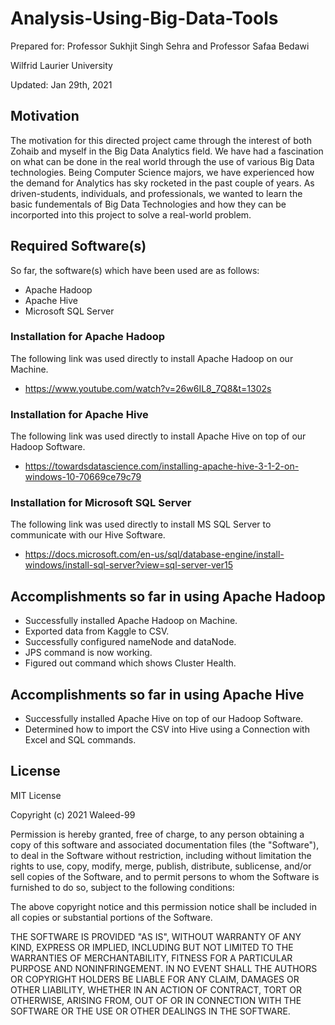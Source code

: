 # Analysis-Using-Big-Data-Tools
Prepared for:
Professor Sukhjit Singh Sehra and Professor Safaa Bedawi

Wilfrid Laurier University

Updated: Jan 29th, 2021

## Motivation
The motivation for this directed project came through the interest of both Zohaib and myself in the Big Data Analytics field. We have had a fascination on what can be done in the real world through the use of various Big Data technologies. Being Computer Science majors, we have experienced how the demand for Analytics has sky rocketed in the past couple of years. As driven-students, individuals, and professionals, we wanted to learn the basic fundementals of Big Data Technologies and how they can be incorported into this project to solve a real-world problem.

## Required Software(s)
So far, the software(s) which have been used are as follows:
- Apache Hadoop
- Apache Hive
- Microsoft SQL Server
### Installation for Apache Hadoop
The following link was used directly to install Apache Hadoop on our Machine.
- https://www.youtube.com/watch?v=26w6IL8_7Q8&t=1302s
### Installation for Apache Hive
The following link was used directly to install Apache Hive on top of our Hadoop Software.
- https://towardsdatascience.com/installing-apache-hive-3-1-2-on-windows-10-70669ce79c79
### Installation for Microsoft SQL Server
The following link was used directly to install MS SQL Server to communicate with our Hive Software.
- https://docs.microsoft.com/en-us/sql/database-engine/install-windows/install-sql-server?view=sql-server-ver15

## Accomplishments so far in using Apache Hadoop
- Successfully installed Apache Hadoop on Machine.
- Exported data from Kaggle to CSV.
- Successfully configured nameNode and dataNode.
- JPS command is now working.
- Figured out command which shows Cluster Health.
## Accomplishments so far in using Apache Hive
- Successfully installed Apache Hive on top of our Hadoop Software.
- Determined how to import the CSV into Hive using a Connection with Excel and SQL commands.

## License
MIT License

Copyright (c) 2021 Waleed-99

Permission is hereby granted, free of charge, to any person obtaining a copy
of this software and associated documentation files (the "Software"), to deal
in the Software without restriction, including without limitation the rights
to use, copy, modify, merge, publish, distribute, sublicense, and/or sell
copies of the Software, and to permit persons to whom the Software is
furnished to do so, subject to the following conditions:

The above copyright notice and this permission notice shall be included in all
copies or substantial portions of the Software.

THE SOFTWARE IS PROVIDED "AS IS", WITHOUT WARRANTY OF ANY KIND, EXPRESS OR
IMPLIED, INCLUDING BUT NOT LIMITED TO THE WARRANTIES OF MERCHANTABILITY,
FITNESS FOR A PARTICULAR PURPOSE AND NONINFRINGEMENT. IN NO EVENT SHALL THE
AUTHORS OR COPYRIGHT HOLDERS BE LIABLE FOR ANY CLAIM, DAMAGES OR OTHER
LIABILITY, WHETHER IN AN ACTION OF CONTRACT, TORT OR OTHERWISE, ARISING FROM,
OUT OF OR IN CONNECTION WITH THE SOFTWARE OR THE USE OR OTHER DEALINGS IN THE
SOFTWARE.
